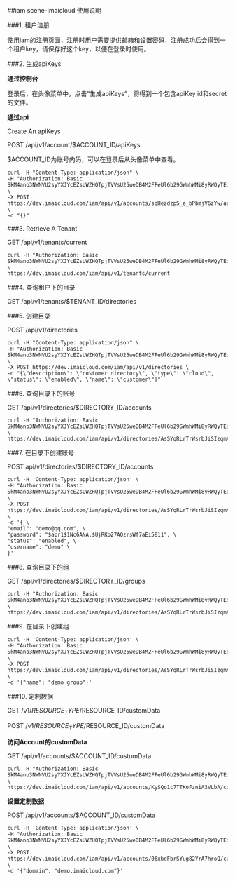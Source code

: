 ##iam scene-imaicloud 使用说明

###1. 租户注册

使用iam的注册页面，注册时用户需要提供邮箱和设置密码，注册成功后会得到一个租户key，请保存好这个key，以便在登录时使用。

###2. 生成apiKeys

**通过控制台**

登录后，在头像菜单中，点击“生成apiKeys”，将得到一个包含apiKey id和secret的文件。

**通过api**

Create An apiKeys

POST /api/v1/account/$ACCOUNT_ID/apiKeys

$ACCOUNT_ID为账号内码，可以在登录后从头像菜单中查看。

```
curl -H "Content-Type: application/json" \
-H "Authorization: Basic SkM4ano3NWNVU2syYXJYcEZsUWZHQTpjTVVsU25weDB4M2FFeUl6b29GWmhWMi8yRWQyTEdGMUpURUQ0YmRiUDhV" \
-X POST https://dev.imaicloud.com/iam/api/v1/accounts/sqHezdzpS_e_bPbmjV6zYw/apiKeys \
-d "{}"
```

###3. Retrieve A Tenant

GET /api/v1/tenants/current

```
curl -H "Authorization: Basic SkM4ano3NWNVU2syYXJYcEZsUWZHQTpjTVVsU25weDB4M2FFeUl6b29GWmhWMi8yRWQyTEdGMUpURUQ0YmRiUDhV" \
https://dev.imaicloud.com/iam/api/v1/tenants/current
```

###4. 查询租户下的目录

GET /api/v1/tenants/$TENANT_ID/directories

###5. 创建目录

POST /api/v1/directories

```
curl -H "Content-Type: application/json" \
-H "Authorization: Basic SkM4ano3NWNVU2syYXJYcEZsUWZHQTpjTVVsU25weDB4M2FFeUl6b29GWmhWMi8yRWQyTEdGMUpURUQ0YmRiUDhV" \
-X POST https://dev.imaicloud.com/iam/api/v1/directories \
-d "{\"description\": \"customer directory\", \"type\": \"cloud\", \"status\": \"enabled\", \"name\": \"customer\"}"
```

###6. 查询目录下的账号

GET /api/v1/directories/$DIRECTORY_ID/accounts

```
curl -H "Authorization: Basic SkM4ano3NWNVU2syYXJYcEZsUWZHQTpjTVVsU25weDB4M2FFeUl6b29GWmhWMi8yRWQyTEdGMUpURUQ0YmRiUDhV" \
https://dev.imaicloud.com/iam/api/v1/directories/AsSYqRLrTrWsrbJiSIzqmA/accounts
```

###7. 在目录下创建账号

POST api/v1/directories/$DIRECTORY_ID/accounts

```
curl -H 'Content-Type: application/json' \
-H "Authorization: Basic SkM4ano3NWNVU2syYXJYcEZsUWZHQTpjTVVsU25weDB4M2FFeUl6b29GWmhWMi8yRWQyTEdGMUpURUQ0YmRiUDhV" \
-X POST https://dev.imaicloud.com/iam/api/v1/directories/AsSYqRLrTrWsrbJiSIzqmA/accounts \
-d '{ \
"email": "demo@qq.com", \
"password": "$apr1$1Nc6ANA.$UjRKo27AQzrsWf7aEi5811", \
"status": "enabled", \
"username": "demo" \
}'
```


###8. 查询目录下的组

GET /api/v1/directories/$DIRECTORY_ID/groups

```
curl -H "Authorization: Basic SkM4ano3NWNVU2syYXJYcEZsUWZHQTpjTVVsU25weDB4M2FFeUl6b29GWmhWMi8yRWQyTEdGMUpURUQ0YmRiUDhV" \
https://dev.imaicloud.com/iam/api/v1/directories/AsSYqRLrTrWsrbJiSIzqmA/groups
```

###9. 在目录下创建组

```
curl -H 'Content-Type: application/json' \
-H "Authorization: Basic SkM4ano3NWNVU2syYXJYcEZsUWZHQTpjTVVsU25weDB4M2FFeUl6b29GWmhWMi8yRWQyTEdGMUpURUQ0YmRiUDhV" \
-X POST https://dev.imaicloud.com/iam/api/v1/directories/AsSYqRLrTrWsrbJiSIzqmA/groups \
-d '{"name": "demo group"}'
```

###10. 定制数据

GET /v1/$RESOURCE_TYPE/$RESOURCE_ID/customData

POST /v1/$RESOURCE_TYPE/$RESOURCE_ID/customData

**访问Account的customData**

GET /api/v1/accounts/$ACCOUNT_ID/customData

```
curl -H "Authorization: Basic SkM4ano3NWNVU2syYXJYcEZsUWZHQTpjTVVsU25weDB4M2FFeUl6b29GWmhWMi8yRWQyTEdGMUpURUQ0YmRiUDhV" \
https://dev.imaicloud.com/iam/api/v1/accounts/KySQo1c7TTKoFzniA3VLbA/customData
```

**设置定制数据**

POST /api/v1/accounts/$ACCOUNT_ID/customData

```
curl -H 'Content-Type: application/json' \
-H "Authorization: Basic SkM4ano3NWNVU2syYXJYcEZsUWZHQTpjTVVsU25weDB4M2FFeUl6b29GWmhWMi8yRWQyTEdGMUpURUQ0YmRiUDhV" \
-X POST https://dev.imaicloud.com/iam/api/v1/accounts/06xbdFbrSYug82YrA7hroQ/customData \
-d '{"domain": "demo.imaicloud.com"}'
```





